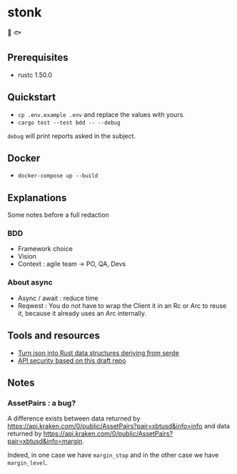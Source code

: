 # stonk

🐋 🐟

## Prerequisites

- rustc 1.50.0

## Quickstart

- `cp .env.example .env` and replace the values with yours.
- `cargo test --test bdd -- --debug`

`debug` will print reports asked in the subject.

## Docker

- `docker-compose up --build`

## Explanations

Some notes before a full redaction

### BDD

- Framework choice
- Vision
- Context : agile team -> PO, QA, Devs

### About async

- Async / await : reduce time
- Reqwest : You do not have to wrap the Client it in an Rc or Arc to reuse it, because it already uses an Arc internally.

## Tools and resources

- [Turn json into Rust data structures deriving from serde](https://transform.tools/json-to-rust-serde)
- [API security based on this draft repo](https://git.cryptid.cc/lost/kraken_api)

## Notes

### AssetPairs : a bug?

A difference exists between data returned by https://api.kraken.com/0/public/AssetPairs?pair=xbtusd&info=info
and data returned by https://api.kraken.com/0/public/AssetPairs?pair=xbtusd&info=margin.

Indeed, in one case we have `margin_stop` and in the other case we have `margin_level`.
